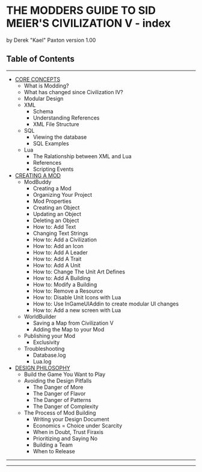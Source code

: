 THE MODDERS GUIDE TO SID MEIER'S CIVILIZATION V - index
==============
by Derek "Kael" Paxton version 1.00

## Table of Contents

-----------------
* [CORE CONCEPTS](./civ5_Modders_Guide_part1.md)
    - What is Modding?
    - What has changed since Civilization IV?
    - Modular Design
    - XML
        * Schema
        * Understanding References
        * XML File Structure
    - SQL
        * Viewing the database
        * SQL Examples
    - Lua
        * The Ralationship between XML and Lua
        * References
        * Scripting Events
* [CREATING A MOD](./civ5_Modders_Guide_part2.md)
    - ModBuddy
        * Creating a Mod
        * Organizing Your Project
        * Mod Properties
        * Creating an Object
        * Updating an Object
        * Deleting an Object
        * How to: Add Text
        * Changing Text Strings
        * How to: Add a Civilization
        * How to: Add an Icon
        * How to: Add A Leader
        * How to: Add A Trait
        * How to: Add A Unit
        * How to: Change The Unit Art Defines
        * How to: Add A Building
        * How to: Modify a Building
        * How to: Remove a Resource
        * How to: Disable Unit Icons with Lua
        * How to: Use InGameUIAddin to create modular UI changes
        * How to: Add a new screen with Lua
    - WorldBuilder
        * Saving a Map from Civilization V
        * Adding the Map to your Mod
    - Publishing your Mod
        * Exclusivity
    - Troubleshooting
        * Database.log
        * Lua.log
* [DESIGN PHILOSOPHY](./civ5_Modders_Guide_part3.md)
    - Build the Game You Want to Play
    - Avoiding the Design Pitfalls
        * The Danger of More
        * The Danger of Flavor
        * The Danger of Patterns
        * The Danger of Complexity
    - The Process of Mod Building
        * Writing your Design Document
        * Economics = Choice under Scarcity
        * When in Doubt, Trust Firaxis
        * Prioritizing and Saying No
        * Building a Team
        * When to Release

---------------
---------------

[pdfurl]:http://kael.civfanatics.net/files/ModdersGuide.pdf